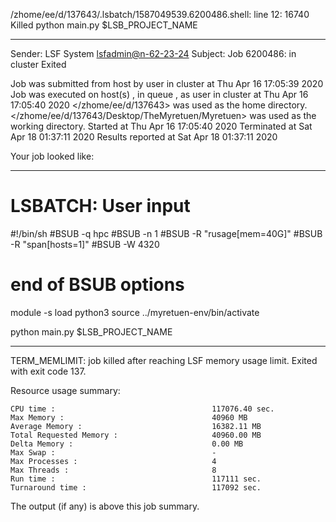 /zhome/ee/d/137643/.lsbatch/1587049539.6200486.shell: line 12: 16740 Killed                  python main.py $LSB_PROJECT_NAME

------------------------------------------------------------
Sender: LSF System <lsfadmin@n-62-23-24>
Subject: Job 6200486: <NNAgent98000-IMP-sample-length10-hist10> in cluster <dcc> Exited

Job <NNAgent98000-IMP-sample-length10-hist10> was submitted from host <n-62-27-19> by user <s183905> in cluster <dcc> at Thu Apr 16 17:05:39 2020
Job was executed on host(s) <n-62-23-24>, in queue <hpc>, as user <s183905> in cluster <dcc> at Thu Apr 16 17:05:40 2020
</zhome/ee/d/137643> was used as the home directory.
</zhome/ee/d/137643/Desktop/TheMyretuen/Myretuen> was used as the working directory.
Started at Thu Apr 16 17:05:40 2020
Terminated at Sat Apr 18 01:37:11 2020
Results reported at Sat Apr 18 01:37:11 2020

Your job looked like:

------------------------------------------------------------
# LSBATCH: User input
#!/bin/sh
#BSUB -q hpc
#BSUB -n 1
#BSUB -R "rusage[mem=40G]"
#BSUB -R "span[hosts=1]"
#BSUB -W 4320
# end of BSUB options

module -s load python3
source ../myretuen-env/bin/activate

python main.py $LSB_PROJECT_NAME


------------------------------------------------------------

TERM_MEMLIMIT: job killed after reaching LSF memory usage limit.
Exited with exit code 137.

Resource usage summary:

    CPU time :                                   117076.40 sec.
    Max Memory :                                 40960 MB
    Average Memory :                             16382.11 MB
    Total Requested Memory :                     40960.00 MB
    Delta Memory :                               0.00 MB
    Max Swap :                                   -
    Max Processes :                              4
    Max Threads :                                8
    Run time :                                   117111 sec.
    Turnaround time :                            117092 sec.

The output (if any) is above this job summary.

